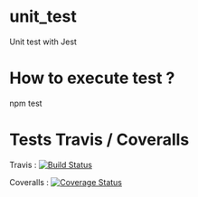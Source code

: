 # unit_test
Unit test with Jest

# How to execute test ?
npm test

# Tests Travis / Coveralls
Travis :
[![Build Status](https://travis-ci.com/BaghdadiBoulanouar/mds_b3_BOULANOUAR_Baghdadi_dev_unit.svg?branch=master)](https://travis-ci.com/BaghdadiBoulanouar/mds_b3_BOULANOUAR_Baghdadi_dev_unit)

Coveralls :
[![Coverage Status](https://coveralls.io/repos/github/BaghdadiBoulanouar/mds_b3_BOULANOUAR_Baghdadi_dev_unit/badge.svg?branch=master)](https://coveralls.io/github/BaghdadiBoulanouar/mds_b3_BOULANOUAR_Baghdadi_dev_unit?branch=master)